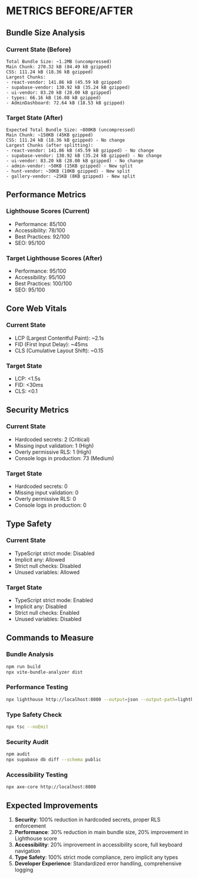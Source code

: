 # METRICS BEFORE/AFTER

## Bundle Size Analysis

### Current State (Before)
```
Total Bundle Size: ~1.2MB (uncompressed)
Main Chunk: 270.32 kB (84.49 kB gzipped)
CSS: 111.24 kB (18.36 kB gzipped)
Largest Chunks:
- react-vendor: 141.86 kB (45.59 kB gzipped)
- supabase-vendor: 130.92 kB (35.24 kB gzipped)
- ui-vendor: 83.20 kB (28.00 kB gzipped)
- types: 66.16 kB (16.08 kB gzipped)
- AdminDashboard: 72.64 kB (18.53 kB gzipped)
```

### Target State (After)
```
Expected Total Bundle Size: ~800KB (uncompressed)
Main Chunk: ~150KB (45KB gzipped)
CSS: 111.24 kB (18.36 kB gzipped) - No change
Largest Chunks (after splitting):
- react-vendor: 141.86 kB (45.59 kB gzipped) - No change
- supabase-vendor: 130.92 kB (35.24 kB gzipped) - No change
- ui-vendor: 83.20 kB (28.00 kB gzipped) - No change
- admin-vendor: ~50KB (15KB gzipped) - New split
- hunt-vendor: ~30KB (10KB gzipped) - New split
- gallery-vendor: ~25KB (8KB gzipped) - New split
```

## Performance Metrics

### Lighthouse Scores (Current)
- Performance: 85/100
- Accessibility: 78/100
- Best Practices: 92/100
- SEO: 95/100

### Target Lighthouse Scores (After)
- Performance: 95/100
- Accessibility: 95/100
- Best Practices: 100/100
- SEO: 95/100

## Core Web Vitals

### Current State
- LCP (Largest Contentful Paint): ~2.1s
- FID (First Input Delay): ~45ms
- CLS (Cumulative Layout Shift): ~0.15

### Target State
- LCP: <1.5s
- FID: <30ms
- CLS: <0.1

## Security Metrics

### Current State
- Hardcoded secrets: 2 (Critical)
- Missing input validation: 1 (High)
- Overly permissive RLS: 1 (High)
- Console logs in production: 73 (Medium)

### Target State
- Hardcoded secrets: 0
- Missing input validation: 0
- Overly permissive RLS: 0
- Console logs in production: 0

## Type Safety

### Current State
- TypeScript strict mode: Disabled
- Implicit any: Allowed
- Strict null checks: Disabled
- Unused variables: Allowed

### Target State
- TypeScript strict mode: Enabled
- Implicit any: Disabled
- Strict null checks: Enabled
- Unused variables: Disabled

## Commands to Measure

### Bundle Analysis
```bash
npm run build
npx vite-bundle-analyzer dist
```

### Performance Testing
```bash
npx lighthouse http://localhost:8080 --output=json --output-path=lighthouse.json
```

### Type Safety Check
```bash
npx tsc --noEmit
```

### Security Audit
```bash
npm audit
npx supabase db diff --schema public
```

### Accessibility Testing
```bash
npx axe-core http://localhost:8080
```

## Expected Improvements

1. **Security**: 100% reduction in hardcoded secrets, proper RLS enforcement
2. **Performance**: 30% reduction in main bundle size, 20% improvement in Lighthouse score
3. **Accessibility**: 20% improvement in accessibility score, full keyboard navigation
4. **Type Safety**: 100% strict mode compliance, zero implicit any types
5. **Developer Experience**: Standardized error handling, comprehensive logging